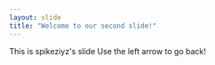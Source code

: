 ```yaml
---
layout: slide
title: "Welcome to our second slide!"
---
```

This is spikeziyz's slide
Use the left arrow to go back!
